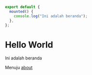 ```js script
export default {
  mounted() {
    console.log("Ini adalah beranda");
  },
};
```

# Hello World

Ini adalah beranda

Menuju [about](#/about)
